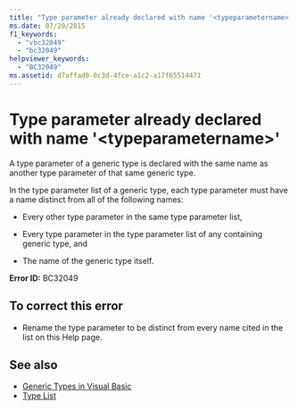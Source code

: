```yaml
---
title: "Type parameter already declared with name '<typeparametername>'"
ms.date: 07/20/2015
f1_keywords: 
  - "vbc32049"
  - "bc32049"
helpviewer_keywords: 
  - "BC32049"
ms.assetid: d7affad0-0c3d-4fce-a1c2-a17f65514471
---
```

# Type parameter already declared with name '\<typeparametername>'
A type parameter of a generic type is declared with the same name as another type parameter of that same generic type.  
  
 In the type parameter list of a generic type, each type parameter must have a name distinct from all of the following names:  
  
- Every other type parameter in the same type parameter list,  
  
- Every type parameter in the type parameter list of any containing generic type, and  
  
- The name of the generic type itself.  
  
 **Error ID:** BC32049  
  
## To correct this error  
  
- Rename the type parameter to be distinct from every name cited in the list on this Help page.  
  
## See also

- [Generic Types in Visual Basic](../programming-guide/language-features/data-types/generic-types.md)
- [Type List](../language-reference/statements/type-list.md)
